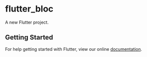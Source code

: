 # flutter_bloc

A new Flutter project.

## Getting Started

For help getting started with Flutter, view our online
[documentation](https://flutter.io/).

